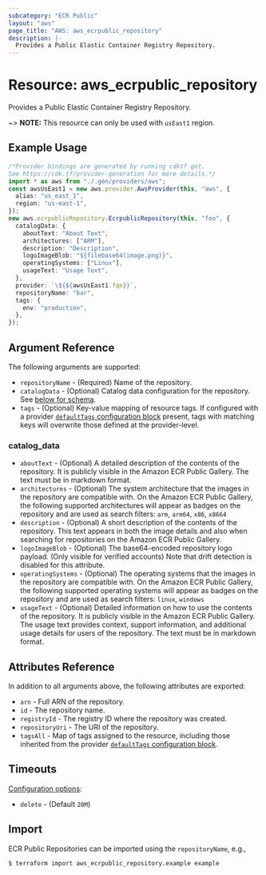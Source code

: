 ```yaml
---
subcategory: "ECR Public"
layout: "aws"
page_title: "AWS: aws_ecrpublic_repository"
description: |-
  Provides a Public Elastic Container Registry Repository.
---
```


# Resource: aws\_ecrpublic\_repository

Provides a Public Elastic Container Registry Repository.

\~> **NOTE:** This resource can only be used with `usEast1` region.

## Example Usage

```typescript
/*Provider bindings are generated by running cdktf get.
See https://cdk.tf/provider-generation for more details.*/
import * as aws from "./.gen/providers/aws";
const awsUsEast1 = new aws.provider.AwsProvider(this, "aws", {
  alias: "us_east_1",
  region: "us-east-1",
});
new aws.ecrpublicRepository.EcrpublicRepository(this, "foo", {
  catalogData: {
    aboutText: "About Text",
    architectures: ["ARM"],
    description: "Description",
    logoImageBlob: "${filebase64(image.png)}",
    operatingSystems: ["Linux"],
    usageText: "Usage Text",
  },
  provider: `\${${awsUsEast1.fqn}}`,
  repositoryName: "bar",
  tags: {
    env: "production",
  },
});

```

## Argument Reference

The following arguments are supported:

* `repositoryName` - (Required) Name of the repository.
* `catalogData` - (Optional) Catalog data configuration for the repository. See [below for schema](#catalog_data).
* `tags` - (Optional) Key-value mapping of resource tags. If configured with a provider [`defaultTags` configuration block](https://registry.terraform.io/providers/hashicorp/aws/latest/docs#default_tags-configuration-block) present, tags with matching keys will overwrite those defined at the provider-level.

### catalog\_data

* `aboutText` - (Optional) A detailed description of the contents of the repository. It is publicly visible in the Amazon ECR Public Gallery. The text must be in markdown format.
* `architectures` - (Optional) The system architecture that the images in the repository are compatible with. On the Amazon ECR Public Gallery, the following supported architectures will appear as badges on the repository and are used as search filters: `arm`, `arm64`, `x86`, `x8664`
* `description` - (Optional) A short description of the contents of the repository. This text appears in both the image details and also when searching for repositories on the Amazon ECR Public Gallery.
* `logoImageBlob` - (Optional) The base64-encoded repository logo payload. (Only visible for verified accounts) Note that drift detection is disabled for this attribute.
* `operatingSystems` -  (Optional) The operating systems that the images in the repository are compatible with. On the Amazon ECR Public Gallery, the following supported operating systems will appear as badges on the repository and are used as search filters: `linux`, `windows`
* `usageText` -  (Optional) Detailed information on how to use the contents of the repository. It is publicly visible in the Amazon ECR Public Gallery. The usage text provides context, support information, and additional usage details for users of the repository. The text must be in markdown format.

## Attributes Reference

In addition to all arguments above, the following attributes are exported:

* `arn` - Full ARN of the repository.
* `id` - The repository name.
* `registryId` - The registry ID where the repository was created.
* `repositoryUri` - The URI of the repository.
* `tagsAll` - Map of tags assigned to the resource, including those inherited from the provider [`defaultTags` configuration block](https://registry.terraform.io/providers/hashicorp/aws/latest/docs#default_tags-configuration-block).

## Timeouts

[Configuration options](https://developer.hashicorp.com/terraform/language/resources/syntax#operation-timeouts):

* `delete` - (Default `20M`)

## Import

ECR Public Repositories can be imported using the `repositoryName`, e.g.,

```console
$ terraform import aws_ecrpublic_repository.example example
```
